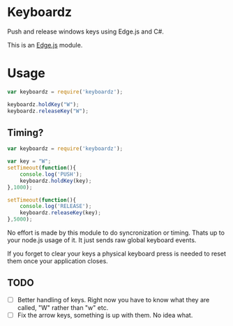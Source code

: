# Keyboardz
Push and release windows keys using Edge.js and C#.

This is an [Edge.js](https://github.com/tjanczuk/edge) module. 


# Usage

```javascript
var keyboardz = require('keyboardz');

keyboardz.holdKey("W");
keyboardz.releaseKey("W");

```

## Timing?
```javascript
var keyboardz = require('keyboardz');

var key = "W";
setTimeout(function(){
	console.log('PUSH');
	keyboardz.holdKey(key);
},1000);

setTimeout(function(){
	console.log('RELEASE');
	keyboardz.releaseKey(key);
},5000);
```

No effort is made by this module to do syncronization or timing. Thats up to your node.js usage of it. It just sends raw global keyboard events. 

If you forget to clear your keys a physical keyboard press is needed to reset them once your application closes.


## TODO
* [ ] Better handling of keys. Right now you have to know what they are called, "W" rather than "w" etc.
* [ ] Fix the arrow keys, something is up with them. No idea what.
